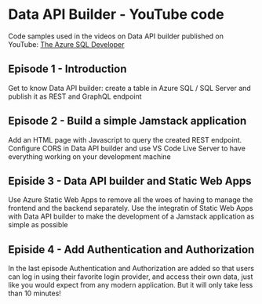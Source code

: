 # Data API Builder - YouTube code

Code samples used in the videos on Data API builder published on YouTube: [The Azure SQL Developer](https://www.youtube.com/channel/UCnN8kC6JjfTG2bOn5VTtNFg)

## Episode 1 - Introduction

Get to know Data API builder: create a table in Azure SQL / SQL Server and publish it as REST and GraphQL endpoint

## Episode 2 - Build a simple Jamstack application

Add an HTML page with Javascript to query the created REST endpoint. Configure CORS in Data API builder and use VS Code Live Server to have everything working on your development machine

## Episide 3 - Data API builder and Static Web Apps

Use Azure Static Web Apps to remove all the woes of having to manage the frontend and the backend separately. Use the integratin of Static Web Apps with Data API builder to make the development of a Jamstack application as simple as possible

## Episide 4 - Add Authentication and Authorization 

In the last episode Authentication and Authorization are added so that users can log in using their favorite login provider, and access their own data, just like you would expect from any modern application. But it will only take less than 10 minutes! 
